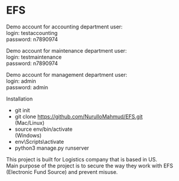 # EFS
Demo account for accounting department user:  
login: testaccounting  
password: n7890974  

Demo account for maintenance department user:  
login: testmaintenance  
password: n7890974  

Demo account for management department user:  
login: admin  
password: admin  

Installation
- git init
- git clone https://github.com/NurulloMahmud/EFS.git  
  (Mac/Linux)
- source env/bin/activate  
  (Windows)  
- env\Scripts\activate
- python3 manage.py runserver


This project is built for Logistics company that is based in US.  
Main purpose of the project is to secure the way they work with EFS (Electronic Fund Source) and prevent misuse.